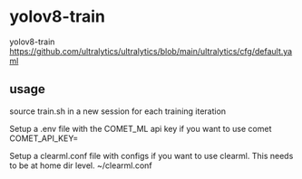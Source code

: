 # yolov8-train
yolov8-train
https://github.com/ultralytics/ultralytics/blob/main/ultralytics/cfg/default.yaml

## usage
source train.sh in a new session for each training iteration

Setup a .env file with the COMET_ML api key if you want to use comet<br />
COMET_API_KEY=<br />

Setup a clearml.conf file with configs if you want to use clearml. This needs to be at home dir level. ~/clearml.conf<br />